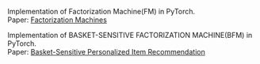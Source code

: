 Implementation of Factorization Machine(FM) in PyTorch. \
Paper: [Factorization Machines](https://ieeexplore.ieee.org/abstract/document/5694074)

Implementation of BASKET-SENSITIVE FACTORIZATION MACHINE(BFM) in PyTorch. \
Paper: [Basket-Sensitive Personalized Item Recommendation](https://www.ijcai.org/proceedings/2017/286)
